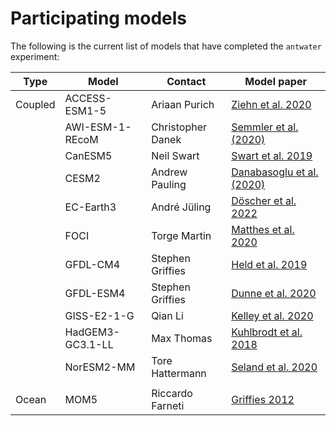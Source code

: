 # Participating models

The following is the current list of models that have completed the `antwater` experiment:

| Type     | Model            | Contact        | Model paper |         
|----------|------------------|----------------|---------------|
| Coupled  | ACCESS-ESM1-5    | Ariaan Purich  | [Ziehn et al. 2020](https://www.publish.csiro.au/es/es19035) |
|          | AWI-ESM-1-REcoM  | Christopher Danek | [Semmler et al. (2020)](https://agupubs.onlinelibrary.wiley.com/doi/10.1029/2019MS002009) |
|          | CanESM5          | Neil Swart     | [Swart et al. 2019](https://gmd.copernicus.org/articles/12/4823/2019/gmd-12-4823-2019.html) |
|          | CESM2            | Andrew Pauling | [Danabasoglu et al. (2020)](https://agupubs.onlinelibrary.wiley.com/doi/10.1029/2019MS001916)  |
|          | EC-Earth3        | André Jüling    | [Döscher et al. 2022](https://gmd.copernicus.org/articles/15/2973/2022/) | 
|          | FOCI             | Torge Martin   | [Matthes et al. 2020](https://gmd.copernicus.org/articles/13/2533) |
|          | GFDL-CM4         | Stephen Griffies | [Held et al. 2019](https://agupubs.onlinelibrary.wiley.com/doi/full/10.1029/2019MS001829) |
|          | GFDL-ESM4        | Stephen Griffies | [Dunne et al. 2020](https://agupubs.onlinelibrary.wiley.com/doi/full/10.1029/2019MS002015) |
|          | GISS-E2-1-G      | Qian Li | [Kelley et al. 2020](https://agupubs.onlinelibrary.wiley.com/doi/10.1029/2019MS002025) |
|          | HadGEM3-GC3.1-LL | Max Thomas  | [Kuhlbrodt et al. 2018](https://agupubs.onlinelibrary.wiley.com/doi/full/10.1029/2018MS001370)
|          | NorESM2-MM        | Tore Hattermann | [Seland et al. 2020](https://gmd.copernicus.org/articles/13/6165/2020/gmd-13-6165-2020.html) |
|          |                   |           |
| Ocean    | MOM5             | Riccardo Farneti | [Griffies 2012](https://mom-ocean.github.io/assets/pdfs/MOM5_manual.pdf) |
